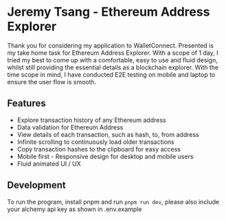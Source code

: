 # Jeremy Tsang - Ethereum Address Explorer

Thank you for considering my application to WalletConnect. Presented is my take home task for Ethereum Address Explorer.
With a scope of 1 day, I tried my best to come up with a comfortable, easy to use and fluid design, whilst still providing the essential details as a blockchain explorer.
With the time scope in mind, I have conducted E2E testing on mobile and laptop to ensure the user flow is smooth.

## Features

- Explore transaction history of any Ethereum address
- Data validation for Ethereum Address
- View details of each transaction, such as hash, to, from address
- Infinite scrolling to continuously load older transactions
- Copy transaction hashes to the clipboard for easy access
- Mobile first - Responsive design for desktop and mobile users
- Fluid animated UI / UX

## Development
To run the program, install pnpm and run `pnpm run dev`, please also include your alchemy api key as shown in .env.example

